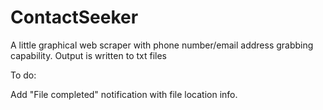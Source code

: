 # ContactSeeker
A little graphical web scraper with phone number/email address grabbing capability. Output is written to txt files

To do:

Add "File completed" notification with file location info.
